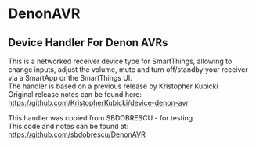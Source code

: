 # DenonAVR
## Device Handler For Denon AVRs

This is a networked receiver device type for SmartThings, allowing to change inputs, adjust the volume, mute and turn off/standby your receiver via a SmartApp or the SmartThings UI.  
The handler is based on a previous release by Kristopher Kubicki  
Original release notes can be found here:  
https://github.com/KristopherKubicki/device-denon-avr
 
This handler was copied from SBDOBRESCU - for testing  
This code and notes can be found at:  
https://github.com/sbdobrescu/DenonAVR
